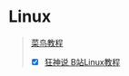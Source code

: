 # Linux

> [菜鸟教程](https://www.runoob.com/linux/linux-system-contents.html)
>
> - [x] [狂神说 B站Linux教程](https://www.bilibili.com/video/BV187411y7hF?p=1&vd_source=5954c7476ab397d7e4f25740fe54aec9)

